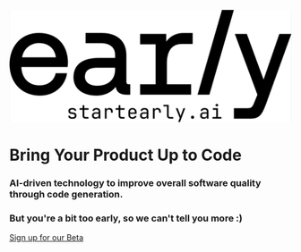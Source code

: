 ![early AI logo](https://github.com/earlyai/earlyai-vscode-release/blob/main/media/Early%20logo.png "early-AI logo")

# Bring Your Product Up to Code

### AI-driven technology to improve overall software quality through code generation.

### But you're a bit too early, so we can't tell you more :)

[Sign up for our Beta](https://www.startearly.ai/beta)
